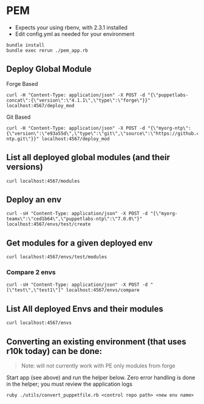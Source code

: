 # PEM

- Expects your using rbenv, with 2.3.1 installed
- Edit config.yml as needed for your environment

```
bundle install
bundle exec rerun ./pem_app.rb
```

## Deploy Global Module

Forge Based  
```
curl -H "Content-Type: application/json" -X POST -d "{\"puppetlabs-concat\":{\"version\":\"4.1.1\",\"type\":\"forge\"}}" localhost:4567/deploy_mod  
```

Git Based  
```
curl -H "Content-Type: application/json" -X POST -d "{\"myorg-ntp\":{\"version\":\"e93a55d\",\"type\":\"git\",\"source\":\"https://github.com/ipcrm/ipcrm-ntp.git\"}}" localhost:4567/deploy_mod
```


## List all deployed global modules (and their versions)
```
curl localhost:4567/modules  
```

## Deploy an env
```
curl -sH "Content-Type: application/json" -X POST -d "{\"myorg-teamx\":\"ced1b64\",\"puppetlabs-ntp\":\"7.0.0\"}" localhost:4567/envs/test/create  
```

## Get modules for a given deployed env
```
curl localhost:4567/envs/test/modules  
```

### Compare 2 envs
```
curl -sH "Content-Type: application/json" -X POST -d "[\"test\",\"test1\"]" localhost:4567/envs/compare  
```

## List All deployed Envs and their modules
```
curl localhost:4567/envs  
```

## Converting an existing environment (that uses r10k today) can be done:

> Note: will not currently work with PE only modules from forge

Start app (see above) and run the helper below.  Zero error handling is done in the helper; you must review the application logs
```
ruby ./utils/convert_puppetfile.rb <control repo path> <new env name>
```



